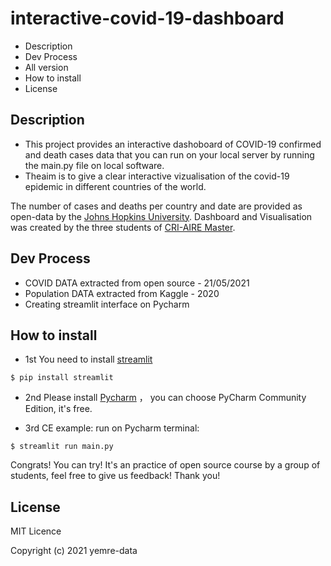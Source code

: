 # interactive-covid-19-dashboard
- Description
- Dev Process
- All version
- How to install
- License

## Description
- This project provides an interactive dashoboard of COVID-19  confirmed and death cases  data that you can run on your local server by running the main.py file on local software. 
- Theaim is to give a clear interactive vizualisation of the covid-19 epidemic in different countries of the world. 

The number of cases and deaths per country and date are provided as open-data by the [Johns Hopkins University](https://github.com/CSSEGISandData/COVID-19). 
Dashboard and Visualisation was created by the three students of [CRI-AIRE Master](https://master.cri-paris.org/en).

## Dev Process
- COVID DATA extracted from open source - 21/05/2021
- Population DATA extracted from Kaggle - 2020
- Creating streamlit interface on Pycharm

## How to install
- 1st You need to install [streamlit](https://streamlit.io/) 
```
$ pip install streamlit
```
- 2nd Please install [Pycharm](https://www.jetbrains.com/fr-fr/pycharm/) ， you can choose PyCharm Community Edition, it's free.

- 3rd CE example:
run on Pycharm terminal:

```$ streamlit run main.py```

Congrats! You can try!
It's an practice of open source course by a group of students, feel free to give us feedback! Thank you!

## License

MIT Licence 

Copyright (c) 2021 yemre-data

